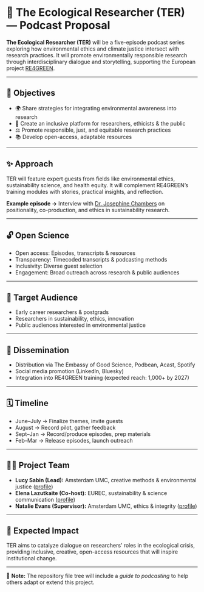 # 🌿 The Ecological Researcher (TER) — Podcast Proposal

**The Ecological Researcher (TER)** will be a five-episode podcast series exploring how environmental ethics and climate justice intersect with research practices. It will promote environmentally responsible research through interdisciplinary dialogue and storytelling, supporting the European project [RE4GREEN](https://re4green.eu).

---

## 🎯 Objectives

- 🌍 Share strategies for integrating environmental awareness into research  
- 💬 Create an inclusive platform for researchers, ethicists & the public  
- ⚖️ Promote responsible, just, and equitable research practices  
- 📚 Develop open-access, adaptable resources

---

## ✨ Approach

TER will feature expert guests from fields like environmental ethics, sustainability science, and health equity. It will complement RE4GREEN’s training modules with stories, practical insights, and reflection.

**Example episode →** Interview with [Dr. Josephine Chambers](https://www.uu.nl/staff/JMChambers) on positionality, co-production, and ethics in sustainability research.

---

## 🔓 Open Science

- Open access: Episodes, transcripts & resources  
- Transparency: Timecoded transcripts & podcasting methods  
- Inclusivity: Diverse guest selection  
- Engagement: Broad outreach across research & public audiences

---

## 👥 Target Audience

- Early career researchers & postgrads  
- Researchers in sustainability, ethics, innovation  
- Public audiences interested in environmental justice

---

## 📢 Dissemination

- Distribution via The Embassy of Good Science, Podbean, Acast, Spotify  
- Social media promotion (LinkedIn, Bluesky)  
- Integration into RE4GREEN training (expected reach: 1,000+ by 2027)

---

## 🗓️ Timeline

- June–July → Finalize themes, invite guests  
- August → Record pilot, gather feedback  
- Sept–Jan → Record/produce episodes, prep materials  
- Feb–Mar → Release episodes, launch outreach

---

## 👩‍🔬 Project Team

- **Lucy Sabin (Lead):** Amsterdam UMC, creative methods & environmental justice ([profile](https://lucyrose93.github.io/aerography/about.html))  
- **Elena Lazutkaite (Co-host):** EUREC, sustainability & science communication ([profile](https://www.tmg-thinktank.com/speaker/elena-lazutkaite))
- **Natalie Evans (Supervisor):** Amsterdam UMC, ethics & integrity ([profile](https://www.amsterdamumc.org/en/research/researchers/natalie-evans.htm))

---

## 🌟 Expected Impact

TER aims to catalyze dialogue on researchers’ roles in the ecological crisis, providing inclusive, creative, open-access resources that will inspire institutional change.

---

📂 **Note:** The repository file tree will include a *guide to podcasting* to help others adapt or extend this project.
